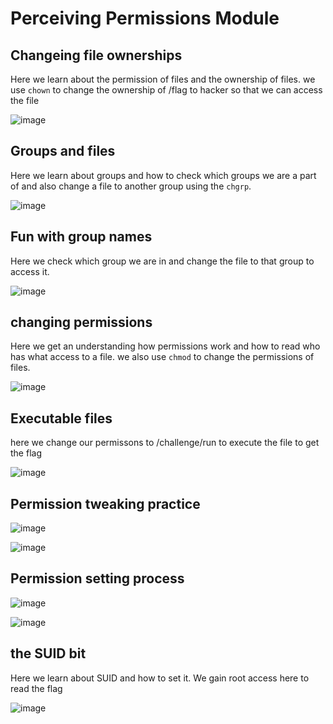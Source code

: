 # Perceiving Permissions Module 

## Changeing file ownerships
Here we learn about the permission of files and the ownership of files. we use ```chown``` to change the ownership of /flag to hacker so that we can access the file

![image](https://github.com/user-attachments/assets/56cc30ec-75df-41bb-8b42-878c12c9e6fd)

## Groups and files
Here we learn about groups and how to check which groups we are a part of and also change a file to another group using the ```chgrp```.

![image](https://github.com/user-attachments/assets/74414193-8b59-4a10-8b2b-57a084126edc)

## Fun with group names
Here we check which group we are in and change the file to that group to access it. 

![image](https://github.com/user-attachments/assets/6c64e391-9d5c-492a-bace-351dfaf21bb7)

## changing permissions 
Here we get an understanding how permissions work and how to read who has what access to a file. we also use ```chmod``` to change the permissions of files.

![image](https://github.com/user-attachments/assets/741159d9-0484-44db-b665-dbe54177f451)

## Executable files 
here we change our permissons to /challenge/run to execute the file to get the flag 

![image](https://github.com/user-attachments/assets/f4281df7-8337-4199-84fb-7179d71c03b7)

## Permission tweaking practice 

![image](https://github.com/user-attachments/assets/cdeaf2fd-4800-4d95-a968-19733fdc9248)

![image](https://github.com/user-attachments/assets/ff078164-dd26-4533-8b6d-aa6209d2f729)

## Permission setting process 

![image](https://github.com/user-attachments/assets/e2b346b1-d356-4e8f-9d65-b7ca789a7eac)

![image](https://github.com/user-attachments/assets/235ff691-9730-438b-9aac-7b9371cf262f)

## the SUID bit
Here we learn about SUID and how to set it. We gain root access here to read the flag 

![image](https://github.com/user-attachments/assets/b9750ccb-da90-42fb-b5e0-bd3317f7927e)

